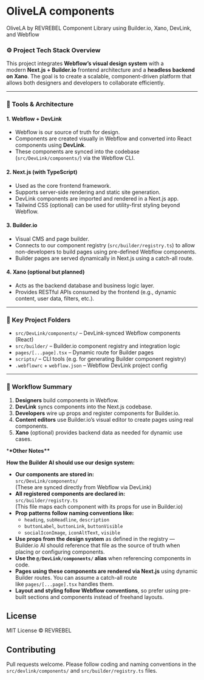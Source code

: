 <!-- @format -->

# OliveLA components

OliveLA by REVREBEL Component Library using Builder.io, Xano, DevLink, and Webflow

### ⚙️ Project Tech Stack Overview

This project integrates **Webflow’s visual design system** with a modern **Next.js + Builder.io** frontend architecture and a **headless backend on Xano**. The goal is to create a scalable, component-driven platform that allows both designers and developers to collaborate efficiently.

---

### 🔧 Tools & Architecture

#### 1. **Webflow + DevLink**

- Webflow is our source of truth for design.
- Components are created visually in Webflow and converted into React components using **DevLink**.
- These components are synced into the codebase (`src/DevLink/components/`) via the Webflow CLI.

#### 2. **Next.js (with TypeScript)**

- Used as the core frontend framework.
- Supports server-side rendering and static site generation.
- DevLink components are imported and rendered in a Next.js app.
- Tailwind CSS (optional) can be used for utility-first styling beyond Webflow.

#### 3. **Builder.io**

- Visual CMS and page builder.
- Connects to our component registry (`src/builder/registry.ts`) to allow non-developers to build pages using pre-defined Webflow components.
- Builder pages are served dynamically in Next.js using a catch-all route.

#### 4. **Xano (optional but planned)**

- Acts as the backend database and business logic layer.
- Provides RESTful APIs consumed by the frontend (e.g., dynamic content, user data, filters, etc.).

---

### 📁 Key Project Folders

- `src/DevLink/components/` – DevLink-synced Webflow components (React)
- `src/builder/` – Builder.io component registry and integration logic
- `pages/[...page].tsx` – Dynamic route for Builder pages
- `scripts/` – CLI tools (e.g. for generating Builder component registry)
- `.webflowrc` + `webflow.json` – Webflow DevLink project config

---

### 🚀 Workflow Summary

1. **Designers** build components in Webflow.
2. **DevLink** syncs components into the Next.js codebase.
3. **Developers** wire up props and register components for Builder.io.
4. **Content editors** use Builder.io’s visual editor to create pages using real components.
5. **Xano** (optional) provides backend data as needed for dynamic use cases.

\***\*Other Notes\*\***

**How the Builder AI should use our design system:**

- **Our components are stored in:**  
   `src/DevLink/components/`  
   (These are synced directly from Webflow via DevLink)
- **All registered components are declared in:**  
   `src/builder/registry.ts`  
   (This file maps each component with its props for use in Builder.io)
- **Prop patterns follow naming conventions like:**
  - `heading`, `subHeadline`, `description`
  - `buttonLabel`, `buttonLink`, `buttonVisible`
  - `socialIconImage`, `iconAltText`, `visible`
- **Use props from the design system** as defined in the registry — Builder.io AI should reference that file as the source of truth when placing or configuring components.
- **Use the `@/DevLink/components/` alias** when referencing components in code.
- **Pages using these components are rendered via Next.js** using dynamic Builder routes. You can assume a catch-all route like `pages/[...page].tsx` handles them.
- **Layout and styling follow Webflow conventions**, so prefer using pre-built sections and components instead of freehand layouts.

## License

MIT License © REVREBEL

## Contributing

Pull requests welcome. Please follow coding and naming conventions in the `src/devlink/components/` and `src/builder/registry.ts` files.
